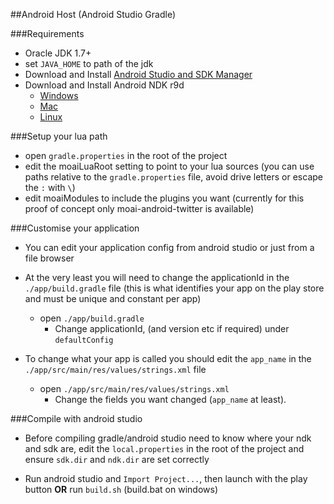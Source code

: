 ##Android Host (Android Studio Gradle)

###Requirements
  * Oracle JDK 1.7+
  * set `JAVA_HOME` to path of the jdk
  * Download and Install [Android Studio and SDK Manager](https://developer.android.com/sdk/installing/studio.html)
  * Download and Install Android NDK r9d
     * [Windows](http://dl.google.com/android/ndk/android-ndk-r9d-windows-x86.zip)
     * [Mac](http://dl.google.com/android/ndk/android-ndk-r9d-darwin-x86_64.tar.bz2)
     * [Linux](http://dl.google.com/android/ndk/android-ndk-r9d-linux-x86_64.tar.bz2)
     
###Setup your lua path
  * open `gradle.properties` in the root of the project
  * edit the moaiLuaRoot setting to point to your lua sources (you can use paths relative to the `gradle.properties` file, avoid drive letters or escape the `:` with `\`)
  * edit moaiModules to include the plugins you want (currently for this proof of concept only moai-android-twitter is available)  
  
   
###Customise your application 
  * You can edit your application config from android studio or just from a file browser
  * At the very least you will need to change the applicationId in the `./app/build.gradle` file (this is what identifies your app on the play store and must be unique and constant per app)
    * open `./app/build.gradle`
      * Change applicationId, (and version etc if required) under `defaultConfig`
      
      
  * To change what your app is called you should edit the `app_name` in the `./app/src/main/res/values/strings.xml` file
    * open `./app/src/main/res/values/strings.xml`
       * Change the fields you want changed (`app_name` at least).
       
     
###Compile with android studio
  * Before compiling gradle/android studio need to know where your ndk and sdk are, edit the `local.properties` in the root of the project and ensure `sdk.dir` and `ndk.dir` are set correctly 
  
  * Run android studio and `Import Project...`, then launch with the play button __OR__ run `build.sh` (build.bat on windows)
  
  